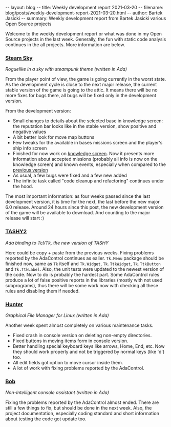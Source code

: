 -- layout: blog
-- title: Weekly development report 2021-03-20
-- filename: blog/posts/weekly-development-report-2021-03-20.html
-- author: Bartek Jasicki
-- summary: Weekly development report from Bartek Jasicki various Open Source projects

Welcome to the weekly development report or what was done in my Open Source
projects in the last week. Generally, the fun with static code analysis
continues in the all projects. More information are below.

### [Steam Sky](https://www.laeran.pl/repositories/steamsky)

*Roguelike in a sky with steampunk theme (written in Ada)*

From the player point of view, the game is going currently in the worst state.
As the development cycle is close to the next major release, the current
stable version of the game is going to the attic. It means there will be no
more fixes for bugs there, all bugs will be fixed only in the development
version.

From the development version:

* Small changes to details about the selected base in knowledge screen: the
  reputation bar looks like in the stable version, show positive and negative
  values
* A bit better look for move map buttons
* Few tweaks for the available in bases missions screen and the player's ship
  info screen
* Finished for now work on [knowledge screen](https://imgur.com/dwyasbT). Now
  it presents more information about accepted missions (probably all info is
  now on the knowledge screen) and known events, especially when compared to
  the [previous version](https://imgur.com/WdS2DRg)
* As usual, a few bugs were fixed and a few new added
* The infinite task called "code cleanup and refactoring" continues under the
  hood.

The most important information: as four weeks passed since the last development
version, it is time for the next, the last before the new major 6.0 release.
Around 24 hours since this post, the new development version of the game will
be available to download. And counting to the major release will start :)

### [TASHY2](https://www.laeran.pl/repositories/tashy2)

*Ada binding to Tcl/Tk, the new version of TASHY*

Here could be copy + paste from the previous weeks. Fixing problems reported by
the AdaControl continues as ealier. `Tk.Menu` package should be finished now,
same as `Tk` itself and `Tk.Widget`, `Tk.TtkWidget`, `Tk.TtkButton` and
`Tk.TtkLabel`. Also, the unit tests were updated to the newest version of the
code. Now to do is probably the hardest part. Some AdaControl rules
produce a lot of false positive reports in the libraries (mostly with not used
subprograms), thus there will be some work now with checking all these rules
and disabling them if needed.

### [Hunter](https://www.laeran.pl/repositories/hunter)

*Graphical File Manager for Linux (written in Ada)*

Another week spent almost completely on various maintenance tasks.
* Fixed crash in console version on deleting non-empty directories.
* Fixed buttons in moving items form in console version.
* Better handling special keyboard keys like arrows, Home, End, etc. Now they
  should work properly and not be triggered by normal keys (like 'd') too.
* All edit fields got option to move cursor inside them.
* A lot of work with fixing problems reported by the AdaControl.

### [Bob](https://www.laeran.pl/repositories/bob)

*Non-Intelligent console assistant (written in Ada)*

Fixing the problems reported by the AdaControl almost ended. There are still a
few things to fix, but should be done in the next week. Also, the project
documentation, especially coding standard and short information about testing
the code got update too.
